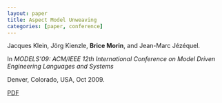 ```yaml
---
layout: paper
title: Aspect Model Unweaving
categories: [paper, conference]
---
```

Jacques Klein, Jörg Kienzle, **Brice Morin**, and Jean-Marc Jézéquel. 

In _MODELS'09: ACM/IEEE 12th International Conference on Model Driven Engineering Languages and Systems_

Denver, Colorado, USA, Oct 2009.

[PDF](https://docs.google.com/file/d/0B8COpPaPIDHYbjV5WEZTQktTaWc/edit?usp=sharing)